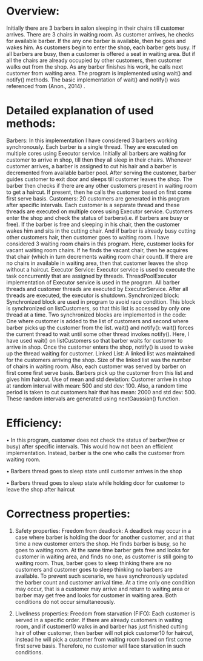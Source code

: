 # Overview:
Initially there are 3 barbers in salon sleeping in their chairs till customer arrives. There are 3 chairs in waiting room. As customer arrives, he checks for available barber. If the any one barber is available, then he goes and wakes him. As customers begin to enter the shop, each barber gets busy. If all barbers are busy, then a customer is offered a seat in waiting area. But if all the chairs are already occupied by other customers, then customer walks out from the shop. As any barber finishes his work, he calls next customer from waiting area.
The program is implemented using wait() and notify() methods. The basic implementation of wait() and notify() was referenced from  (Anon., 2014) .  	

# Detailed explanation of used methods:
Barbers: In this implementation I have considered 3 barbers working synchronously. Each barber is a single thread. They are executed on multiple cores using Executor service. Initially all barbers are waiting for customer to arrive in shop, till then they all sleep in their chairs.  Whenever customer arrives, a barber is assigned to cut his hair and a barber is decremented from available barber pool. After serving the customer, barber guides customer to exit door and sleeps till customer leaves the shop. The barber then checks if there are any other customers present in waiting room to get a haircut. If present, then he calls the customer based on first come first serve basis.
Customers:  20 customers are generated in this program after specific intervals. Each customer is a separate thread and these threads are executed on multiple cores using Executor service. Customers enter the shop and check the status of barbers(i.e. if barbers are busy or free). If the barber is free and sleeping in his chair, then the customer wakes him and sits in the cutting chair. And if barber is already busy cutting other customers hair, then customer goes to waiting room. I have considered 3 waiting room chairs in this program. Here, customer looks for vacant waiting room chairs. If he finds the vacant chair, then he acquires that chair (which in turn decrements waiting room chair count). If there are no chairs in available in waiting area, then that customer leaves the shop without a haircut.
Executor Service: Executor service is used to execute the task concurrently that are assigned by threads. ThreadPoolExecutor implementation of Executor service is used in the program. All barber threads and customer threads are executed by ExecutorService. After all threads are executed, the executor is shutdown. 
Synchronized block: Synchronized block are used in program to avoid race condition. This block is synchronized on listCustomers, so that this list is accessed by only one thread at a time. Two synchronized blocks are implemented in the code: One where customer is added to the list of customers and second where barber picks up the customer from the list.
wait() and notify(): wait() forces the current thread to wait until some other thread invokes notify(). Here, I have used wait() on listCustomers so that barber waits for customer to arrive in shop. Once the customer enters the shop, notify() is used to wake up the thread waiting for customer.
Linked List: A linked list was maintained for the customers arriving the shop. Size of the linked list was the number of chairs in waiting room. Also, each customer was served by barber on first come first serve basis. Barbers pick up the customer from this list and gives him haircut.
Use of mean and std deviation: Customer arrive in shop at random interval with mean: 500 and std dev: 100. Also, a random time period is taken to cut customers hair that has mean: 2000 and std dev: 500. These random intervals are generated using nextGaussian() function.

# Efficiency: 
•	In this program, customer does not check the status of barber(free or busy) after specific intervals. This would how not been an efficient implementation. Instead, barber is the one who calls the customer from waiting room.

•	Barbers thread goes to sleep state until customer arrives in the shop

•	Barbers thread goes to sleep state while holding door for customer to leave the shop after haircut

# Correctness properties:
1.	Safety properties:
Freedom from deadlock: A deadlock may occur in a case where barber is holding the door for another customer, and at that time a new customer enters the shop. He finds barber is busy, so he goes to waiting room. At the same time barber gets free and looks for customer in waiting area, and finds no one, as customer is still going to waiting room. Thus, barber goes to sleep thinking there are no customers and customer goes to sleep thinking no barbers are available. 
To prevent such scenario, we have synchronously updated the barber count and customer arrival time. At a time only one condition may occur, that is a customer may arrive and return to waiting area or barber may get free and looks for customer in waiting area. Both conditions do not occur simultaneously.

2.	Liveliness properties:
Freedom from starvation (FIFO): Each customer is served in a specific order. If there are already customers in waiting room, and if customer10 walks in and barber has just finished cutting hair of other customer, then barber will not pick customer10 for haircut, instead he will pick a customer from waiting room based on first come first serve basis. Therefore, no customer will face starvation in such conditions. 
